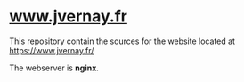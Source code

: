 # www.jvernay.fr

This repository contain the sources for the website located at https://www.jvernay.fr/

The webserver is **nginx**.
